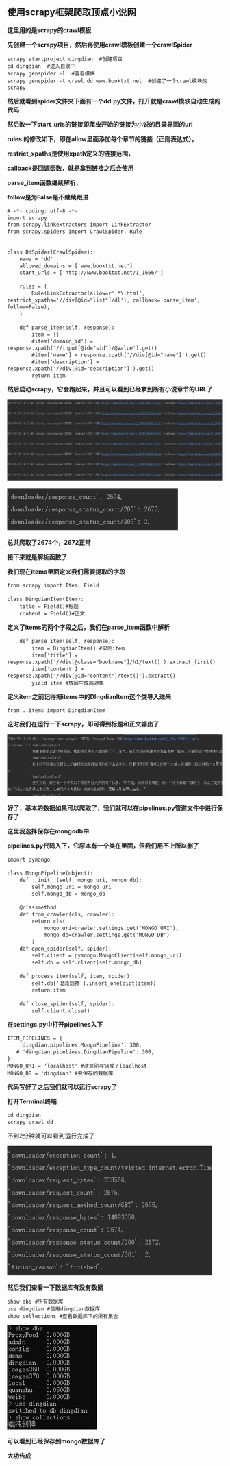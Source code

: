 ## 使用scrapy框架爬取顶点小说网

**这里用的是scrapy的crawl模板**

**先创建一个scrapy项目，然后再使用crawl模板创建一个crawlSpider**

```
scrapy startproject dingdian  #创建项目
cd dingdian  #进入目录下
scrapy genspider -l  #查看模块
scrapy genspider -t crawl dd www.booktxt.net  #创建了一个crawl模块的scrapy
```

**然后就看到spider文件夹下面有一个dd.py文件，打开就是crawl模块自动生成的代码**

**然后改一下start_urls的链接即爬虫开始的链接为小说的目录界面的url**

**rules 的修改如下，即在allow里面添加每个章节的链接（正则表达式），**

**restrict_xpaths是使用xpath定义的链接范围，**

**callback是回调函数，就是拿到链接之后会使用**

**parse_item函数继续解析，**

**follow是为False是不继续跟进**

```
# -*- coding: utf-8 -*-
import scrapy
from scrapy.linkextractors import LinkExtractor
from scrapy.spiders import CrawlSpider, Rule


class DdSpider(CrawlSpider):
    name = 'dd'
    allowed_domains = ['www.booktxt.net']
    start_urls = ['http://www.booktxt.net/1_1666/']

    rules = (
        Rule(LinkExtractor(allow=r'.*\.html', restrict_xpaths='//div[@id="list"]/dl'), callback='parse_item', follow=False),
    )

    def parse_item(self, response):
        item = {}
        #item['domain_id'] = response.xpath('//input[@id="sid"]/@value').get()
        #item['name'] = response.xpath('//div[@id="name"]').get()
        #item['description'] = response.xpath('//div[@id="description"]').get()
        return item
```

**然后启动scrapy，它会跑起来，并且可以看到已经拿到所有小说章节的URL了**

![dingdian](dingdian.JPG)

**![dingdian1](dingdian1.JPG)**

**总共爬取了2674个，2672正常**

**接下来就是解析函数了**

**我们现在items里面定义我们需要提取的字段**

```
from scrapy import Item, Field
    
class DingdianItem(Item):
    title = Field()#标题
    content = Field()#正文
```

**定义了items的两个字段之后，我们在parse_item函数中解析**

```
    def parse_item(self, response):
        item = DingdianItem() #实例item
        item['title'] = response.xpath('//div[@class="bookname"]/h1/text()').extract_first()
        item['content'] = response.xpath('//div[@id="content"]/text()').extract()
        yield item #放回生成器对象
```

**定义item之前记得把items中的DIngdianItem这个类导入进来**

```
from ..items import DingdianItem
```

**这时我们在运行一下scrapy，即可得到标题和正文输出了**

![dingdian2](dingdian2.JPG)

**好了，基本的数据如果可以爬取了，我们就可以在pipelines.py管道文件中进行保存了**

**这里我选择保存在mongodb中**

**pipelines.py代码入下，它原本有一个类在里面，但我们用不上所以删了**

```
import pymongo

class MongoPipeline(object):
    def __init__(self, mongo_uri, mongo_db):
        self.mongo_uri = mongo_uri
        self.mongo_db = mongo_db

    @classmethod
    def from_crawler(cls, crawler):
        return cls(
            mongo_uri=crawler.settings.get('MONGO_URI'),
            mongo_db=crawler.settings.get('MONGO_DB')
        )
    def open_spider(self, spider):
        self.client = pymongo.MongoClient(self.mongo_uri)
        self.db = self.client[self.mongo_db]

    def process_item(self, item, spider):
        self.db['混沌剑神'].insert_one(dict(item))
        return item

    def close_spider(self, spider):
        self.client.close()
```

**在settings.py中打开pipelines入下**

```
ITEM_PIPELINES = {
    'dingdian.pipelines.MongoPipeline': 300,
   # 'dingdian.pipelines.DingdianPipeline': 300,
}
MONGO_URI = 'localhost' #注意别写错成了loaclhost
MONGO_DB = 'dingdian' #要保存的数据库
```

**代码写好了之后我们就可以运行scrapy了**

**打开Terminal终端**

```
cd dingdian
scrapy crawl dd
```

不到2分钟就可以看到运行完成了

![dingdian4](dingdian4.JPG)

**然后我们查看一下数据库有没有数据**

```
show dbs #所有数据库
use dingdian #使用dingdian数据库
show collections #查看数据库下的所有集合
```

![dingdian3](dingdian3.JPG)

**可以看到已经保存到mongo数据库了**

**大功告成**
